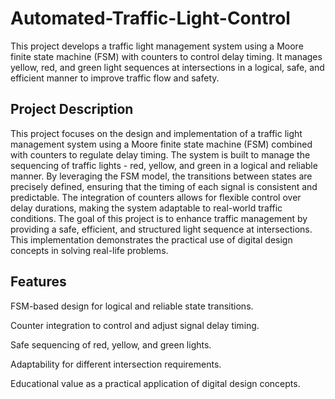# Automated-Traffic-Light-Control
This project develops a traffic light management system using a Moore finite state machine (FSM) with counters to control delay timing. It manages yellow, red, and green light sequences at intersections in a logical, safe, and efficient manner to improve traffic flow and safety.
## Project Description 
This project focuses on the design and implementation of a traffic light management system using a Moore finite state machine (FSM) combined with counters to regulate delay timing. 
The system is built to manage the sequencing of traffic lights - red, yellow, and green in a logical and reliable manner. 
By leveraging the FSM model, the transitions between states are precisely defined, ensuring that the timing of each signal is consistent and predictable. 
The integration of counters allows for flexible control over delay durations, making the system adaptable to real-world traffic conditions. 
The goal of this project is to enhance traffic management by providing a safe, efficient, and structured light sequence at intersections. 
This implementation demonstrates the practical use of digital design concepts in solving real-life problems.
## Features 
FSM-based design for logical and reliable state transitions.

Counter integration to control and adjust signal delay timing.

Safe sequencing of red, yellow, and green lights.

Adaptability for different intersection requirements.

Educational value as a practical application of digital design concepts.

